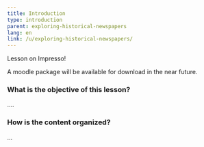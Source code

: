 ```yaml
---
title: Introduction
type: introduction
parent: exploring-historical-newspapers
lang: en
link: /u/exploring-historical-newspapers/
---
```


Lesson on Impresso!

A moodle package will be available for download in the near future.

<!-- more -->

### What is the objective of this lesson?
<!-- section-contents -->

....


<!-- section -->

### How is the content organized?
<!-- section-contents -->

...

